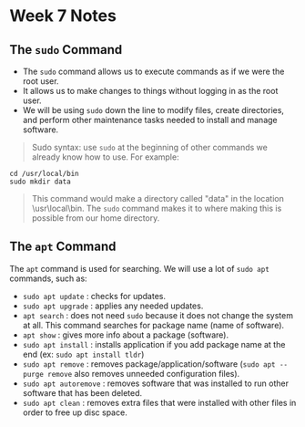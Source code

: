 # Week 7 Notes

## The `sudo` Command
- The `sudo` command allows us to execute commands as if we were the root user.
- It allows us to make changes to things without logging in as the root user.
- We will be using `sudo` down the line to modify files, create directories, and perform other maintenance tasks needed to install and manage software.

> Sudo syntax: use `sudo` at the beginning of other commands we already know how to use. For example:
```
cd /usr/local/bin
sudo mkdir data
```
> This command would make a directory called "data" in the location \usr\local\bin. The `sudo` command makes it to where making this is possible from our home directory.


## The `apt` Command
The `apt` command is used for searching.
We will use a lot of `sudo apt` commands, such as:
- `sudo apt update` : checks for updates.
- `sudo apt upgrade` : applies any needed updates.
- `apt search` : does not need `sudo` because it does not change the system at all. This command searches for package name (name of software).
- `apt show` : gives more info about a package (software).
- `sudo apt install` : installs application if you add package name at the end (ex: `sudo apt install tldr`)
- `sudo apt remove` : removes package/application/software (`sudo apt --purge remove` also removes unneeded configuration files).
- `sudo apt autoremove` : removes software that was installed to run other software that has been deleted.
- `sudo apt clean` : removes extra files that were installed with other files in order to free up disc space.


